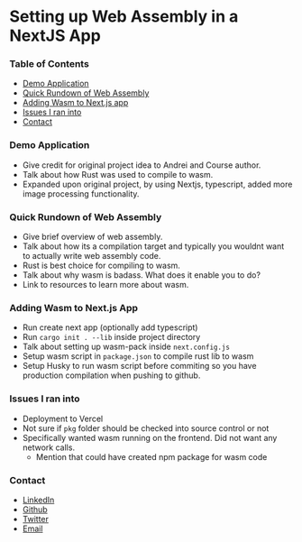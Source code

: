 # Setting up Web Assembly in a NextJS App

### Table of Contents
  * [Demo Application](#demo-application)
  * [Quick Rundown of Web Assembly](#quick-rundown-of-web-assembly)
  * [Adding Wasm to Next.js app](#adding-wasm-to-nextjs-app)
  * [Issues I ran into](#issues-I-ran-into)
  * [Contact](#contact)

### Demo Application

- Give credit for original project idea to Andrei and Course author. 
- Talk about how Rust was used to compile to wasm.
- Expanded upon original project, by using Nextjs, typescript, added more image processing functionality.


### Quick Rundown of Web Assembly

- Give brief overview of web assembly.
- Talk about how its a compilation target and typically you wouldnt want to actually write web assembly code.
- Rust is best choice for compiling to wasm.
- Talk about why wasm is badass. What does it enable you to do?
- Link to resources to learn more about wasm.


### Adding Wasm to Next.js App

- Run create next app (optionally add typescript)
- Run `cargo init . --lib` inside project directory
- Talk about setting up wasm-pack inside `next.config.js`
- Setup wasm script in `package.json` to compile rust lib to wasm
- Setup Husky to run wasm script before commiting so you have production compilation when pushing to github.

### Issues I ran into

- Deployment to Vercel
- Not sure if `pkg` folder should be checked into source control or not
- Specifically wanted wasm running on the frontend. Did not want any network calls.
  - Mention that could have created npm package for wasm code


### Contact

- [LinkedIn](https://www.linkedin.com/in/ryan-mercadante-11a035152/)
- [Github](https://www.github.com/ryanmercadante)
- [Twitter](https://twitter.com/polkamerc)
- [Email](mailto:ryan.a.mercadante@gmail.com)